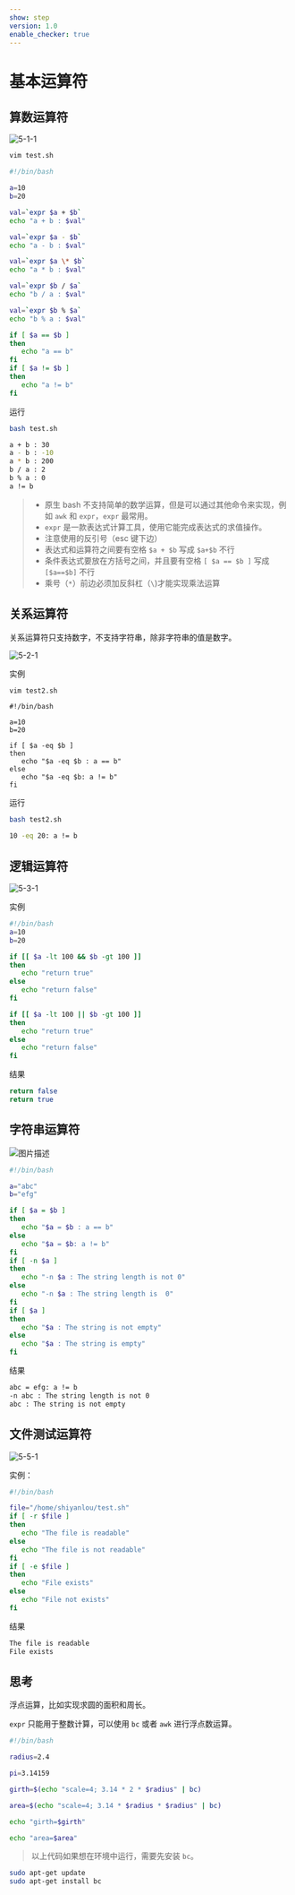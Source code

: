```yaml
---
show: step
version: 1.0
enable_checker: true
---
```


# 基本运算符

## 算数运算符

![5-1-1](https://doc.shiyanlou.com/document-uid8797labid3895timestamp1554172034738.png/wm)

```bash
vim test.sh
```

```bash
#!/bin/bash

a=10
b=20

val=`expr $a + $b`
echo "a + b : $val"

val=`expr $a - $b`
echo "a - b : $val"

val=`expr $a \* $b`
echo "a * b : $val"

val=`expr $b / $a`
echo "b / a : $val"

val=`expr $b % $a`
echo "b % a : $val"

if [ $a == $b ]
then
   echo "a == b"
fi
if [ $a != $b ]
then
   echo "a != b"
fi
```

运行

```bash
bash test.sh

a + b : 30
a - b : -10
a * b : 200
b / a : 2
b % a : 0
a != b
```

> - 原生 bash 不支持简单的数学运算，但是可以通过其他命令来实现，例如 `awk` 和 `expr`，`expr` 最常用。
> - `expr` 是一款表达式计算工具，使用它能完成表达式的求值操作。
> - 注意使用的反引号（esc 键下边）
> - 表达式和运算符之间要有空格 `$a + $b` 写成 `$a+$b` 不行
> - 条件表达式要放在方括号之间，并且要有空格 `[ $a == $b ]` 写成 `[$a==$b]` 不行
> - 乘号（`*`）前边必须加反斜杠（`\`)才能实现乘法运算

## 关系运算符

关系运算符只支持数字，不支持字符串，除非字符串的值是数字。

![5-2-1](https://doc.shiyanlou.com/document-uid8797labid3895timestamp1554172035555.png/wm)

实例

```bash
vim test2.sh
```

```bsah
#!/bin/bash

a=10
b=20

if [ $a -eq $b ]
then
   echo "$a -eq $b : a == b"
else
   echo "$a -eq $b: a != b"
fi
```

运行

```bash
bash test2.sh

10 -eq 20: a != b
```

## 逻辑运算符

![5-3-1](https://doc.shiyanlou.com/document-uid8797labid3895timestamp1554172035321.png/wm)

实例

```bash
#!/bin/bash
a=10
b=20

if [[ $a -lt 100 && $b -gt 100 ]]
then
   echo "return true"
else
   echo "return false"
fi

if [[ $a -lt 100 || $b -gt 100 ]]
then
   echo "return true"
else
   echo "return false"
fi
```

结果

```bash
return false
return true
```

## 字符串运算符

![图片描述](https://doc.shiyanlou.com/courses/uid600404-20191105-1572939096824/wm)

```bash
#!/bin/bash

a="abc"
b="efg"

if [ $a = $b ]
then
   echo "$a = $b : a == b"
else
   echo "$a = $b: a != b"
fi
if [ -n $a ]
then
   echo "-n $a : The string length is not 0"
else
   echo "-n $a : The string length is  0"
fi
if [ $a ]
then
   echo "$a : The string is not empty"
else
   echo "$a : The string is empty"
fi
```

结果

```bash
abc = efg: a != b
-n abc : The string length is not 0
abc : The string is not empty
```

## 文件测试运算符

![5-5-1](https://doc.shiyanlou.com/document-uid8797labid3895timestamp1554172035089.png/wm)

实例：

```bash
#!/bin/bash

file="/home/shiyanlou/test.sh"
if [ -r $file ]
then
   echo "The file is readable"
else
   echo "The file is not readable"
fi
if [ -e $file ]
then
   echo "File exists"
else
   echo "File not exists"
fi
```

结果

```bash
The file is readable
File exists
```

## 思考

浮点运算，比如实现求圆的面积和周长。

`expr` 只能用于整数计算，可以使用 `bc` 或者 `awk` 进行浮点数运算。

```bash
#!/bin/bash

radius=2.4

pi=3.14159

girth=$(echo "scale=4; 3.14 * 2 * $radius" | bc)

area=$(echo "scale=4; 3.14 * $radius * $radius" | bc)

echo "girth=$girth"

echo "area=$area"
```

> 以上代码如果想在环境中运行，需要先安装 `bc`。

```bash
sudo apt-get update
sudo apt-get install bc
```
